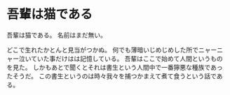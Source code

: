 # 吾輩は猫である

吾輩は猫である。
名前はまだ無い。

どこで生れたかとんと見当がつかぬ。
何でも薄暗いじめじめした所でニャーニャー泣いていた事だけはは記憶している。
吾輩はここで始めて人間というものを見た。
しかもあとで聞くとそれは書生という人間中で一番獰悪な種族であったそうだ。
この書生というのは時々我々を捕つかまえて煮て食うという話である。
